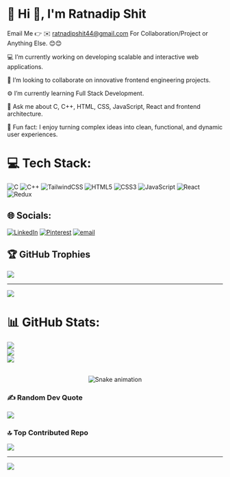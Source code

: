 # 💫 Hi 👋, I'm Ratnadip Shit
Email Me 👉 ✉️ ratnadipshit44@gmail.com For Collaboration/Project or Anything Else. 😊😊

💻 I’m currently working on developing scalable and interactive web applications.

🤝 I’m looking to collaborate on innovative frontend engineering projects.

⚙️ I’m currently learning Full Stack Development.

📌 Ask me about C, C++, HTML, CSS,  JavaScript, React and frontend architecture.

🚀 Fun fact: I enjoy turning complex ideas into clean, functional, and dynamic user experiences.



# 💻 Tech Stack:
![C](https://img.shields.io/badge/c-%2300599C.svg?style=for-the-badge&logo=c&logoColor=white) ![C++](https://img.shields.io/badge/c++-%2300599C.svg?style=for-the-badge&logo=c%2B%2B&logoColor=white) ![TailwindCSS](https://img.shields.io/badge/tailwindcss-%2338B2AC.svg?style=for-the-badge&logo=tailwind-css&logoColor=white)  ![HTML5](https://img.shields.io/badge/html5-%23E34F26.svg?style=for-the-badge&logo=html5&logoColor=white) ![CSS3](https://img.shields.io/badge/css3-%231572B6.svg?style=for-the-badge&logo=css3&logoColor=white) ![JavaScript](https://img.shields.io/badge/javascript-%23323330.svg?style=for-the-badge&logo=javascript&logoColor=%23F7DF1E)
 ![React](https://img.shields.io/badge/react-%2320232a.svg?style=for-the-badge&logo=react&logoColor=%2361DAFB)
 ![Redux](https://img.shields.io/badge/redux-%23593d88.svg?style=for-the-badge&logo=redux&logoColor=white)

## 🌐 Socials:
[![LinkedIn](https://img.shields.io/badge/LinkedIn-%230077B5.svg?logo=linkedin&logoColor=white)](https://linkedin.com/in/https://www.linkedin.com/in/ratnadip-shit-1007a7325/) [![Pinterest](https://img.shields.io/badge/Pinterest-%23E60023.svg?logo=Pinterest&logoColor=white)](https://pinterest.com/ratnadipshit) [![email](https://img.shields.io/badge/Email-D14836?logo=gmail&logoColor=white)](mailto:ratnadipshit44@gmail.com) 

## 🏆 GitHub Trophies
![](https://github-profile-trophy.vercel.app/?username=ratnadip256&theme=radical&no-frame=false&no-bg=true&margin-w=4)

---
[![](https://visitcount.itsvg.in/api?id=ratnadip256&icon=0&color=0)](https://visitcount.itsvg.in)

<!-- Proudly created with GPRM ( https://gprm.itsvg.in ) -->

# 📊 GitHub Stats:
![](https://github-readme-stats.vercel.app/api?username=ratnadip256&theme=dark&hide_border=false&include_all_commits=true&count_private=false)<br/>
![](https://nirzak-streak-stats.vercel.app/?user=ratnadip256&theme=dark&hide_border=false)<br/>
![](https://github-readme-stats.vercel.app/api/top-langs/?username=ratnadip256&theme=dark&hide_border=false&include_all_commits=true&count_private=false&layout=compact)

</div><br>
<!-- Snake Game Repo View -->

<div align="center">
  <img src="https://profile-readme-generator.com/assets/snake.svg" alt="Snake animation" />
</div>

### ✍️ Random Dev Quote
![](https://quotes-github-readme.vercel.app/api?type=horizontal&theme=radical)

### 🔝 Top Contributed Repo
![](https://github-contributor-stats.vercel.app/api?username=ratnadip256&limit=5&theme=dark&combine_all_yearly_contributions=true)

---
[![](https://visitcount.itsvg.in/api?id=ratnadip256&icon=0&color=0)](https://visitcount.itsvg.in)

<!-- Proudly created with GPRM ( https://gprm.itsvg.in ) -->
